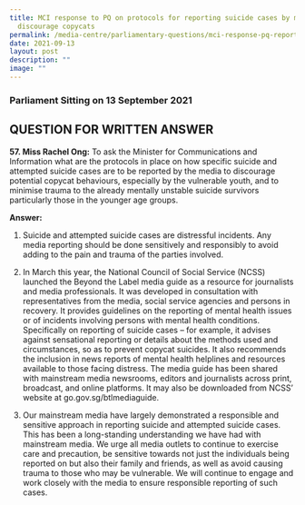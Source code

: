 ```yaml
---
title: MCI response to PQ on protocols for reporting suicide cases by media to
  discourage copycats
permalink: /media-centre/parliamentary-questions/mci-response-pq-report-suicidecases-media-discourage-copycats/
date: 2021-09-13
layout: post
description: ""
image: ""
---
```

### Parliament Sitting on 13 September 2021

QUESTION FOR WRITTEN ANSWER
---------------------------

  
**57\. Miss Rachel Ong:** To ask the Minister for Communications and Information what are the protocols in place on how specific suicide and attempted suicide cases are to be reported by the media to discourage potential copycat behaviours, especially by the vulnerable youth, and to minimise trauma to the already mentally unstable suicide survivors particularly those in the younger age groups.  
  
**Answer:**

1. Suicide and attempted suicide cases are distressful incidents. Any media reporting should be done sensitively and responsibly to avoid adding to the pain and trauma of the parties involved.    
  
2. In March this year, the National Council of Social Service (NCSS) launched the Beyond the Label media guide as a resource for journalists and media professionals. It was developed in consultation with representatives from the media, social service agencies and persons in recovery. It provides guidelines on the reporting of mental health issues or of incidents involving persons with mental health conditions. Specifically on reporting of suicide cases – for example, it advises against sensational reporting or details about the methods used and circumstances, so as to prevent copycat suicides. It also recommends the inclusion in news reports of mental health helplines and resources available to those facing distress. The media guide has been shared with mainstream media newsrooms, editors and journalists across print, broadcast, and online platforms. It may also be downloaded from NCSS’ website at go.gov.sg/btlmediaguide.   
  
3. Our mainstream media have largely demonstrated a responsible and sensitive approach in reporting suicide and attempted suicide cases. This has been a long-standing understanding we have had with mainstream media. We urge all media outlets to continue to exercise care and precaution, be sensitive towards not just the individuals being reported on but also their family and friends, as well as avoid causing trauma to those who may be vulnerable. We will continue to engage and work closely with the media to ensure responsible reporting of such cases.